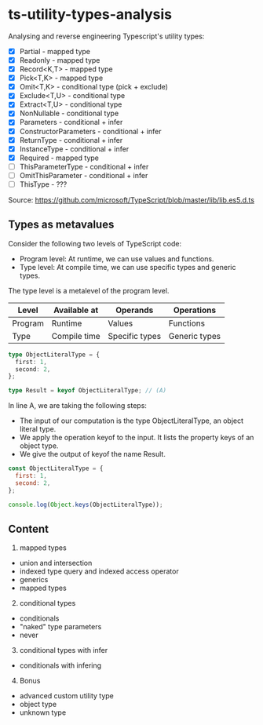 # ts-utility-types-analysis
Analysing and reverse engineering Typescript's utility types:

- [x] Partial<T> - mapped type
- [x] Readonly<T> - mapped type
- [x] Record<K,T> - mapped type
- [x] Pick<T,K> - mapped type
- [x] Omit<T,K> - conditional type (pick + exclude)
- [x] Exclude<T,U> - conditional type
- [x] Extract<T,U> - conditional type
- [x] NonNullable<T> - conditional type
- [x] Parameters<T> - conditional + infer
- [x] ConstructorParameters<T> - conditional + infer
- [x] ReturnType<T> - conditional + infer
- [x] InstanceType<T> - conditional + infer
- [x] Required<T> - mapped type
- [ ] ThisParameterType<T> - conditional + infer
- [ ] OmitThisParameter<T> - conditional + infer
- [ ] ThisType<T> - ???

Source: https://github.com/microsoft/TypeScript/blob/master/lib/lib.es5.d.ts

## Types as metavalues

Consider the following two levels of TypeScript code:
- Program level: At runtime, we can use values and functions.
- Type level: At compile time, we can use specific types and generic types.

The type level is a metalevel of the program level.

| Level   | Available at | Operands       | Operations    |
|---------|--------------|----------------|---------------|
| Program | Runtime      | Values         | Functions     |
| Type    | Compile time | Specific types | Generic types |

```ts
type ObjectLiteralType = {
  first: 1,
  second: 2,
};

type Result = keyof ObjectLiteralType; // (A)
```

In line A, we are taking the following steps:

- The input of our computation is the type ObjectLiteralType, an object literal type.
- We apply the operation keyof to the input. It lists the property keys of an object type.
- We give the output of keyof the name Result.

```js
const ObjectLiteralType = {
  first: 1,
  second: 2,
};

console.log(Object.keys(ObjectLiteralType));
```

## Content

1. mapped types
  - union and intersection
  - indexed type query and indexed access operator
  - generics
  - mapped types
2. conditional types
  - conditionals
  - "naked" type parameters
  - never
3. conditional types with infer
  - conditionals with infering
4. Bonus
  - advanced custom utility type
  - object type
  - unknown type
